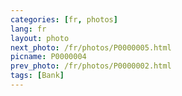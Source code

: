```yaml
---
categories: [fr, photos]
lang: fr
layout: photo
next_photo: /fr/photos/P0000005.html
picname: P0000004
prev_photo: /fr/photos/P0000002.html
tags: [Bank]
---
```


